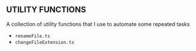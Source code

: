 ## UTILITY FUNCTIONS

A collection of utility functions that I use to automate some repeated tasks

-   `renameFile.ts`
-   `changeFileExtension.ts`
